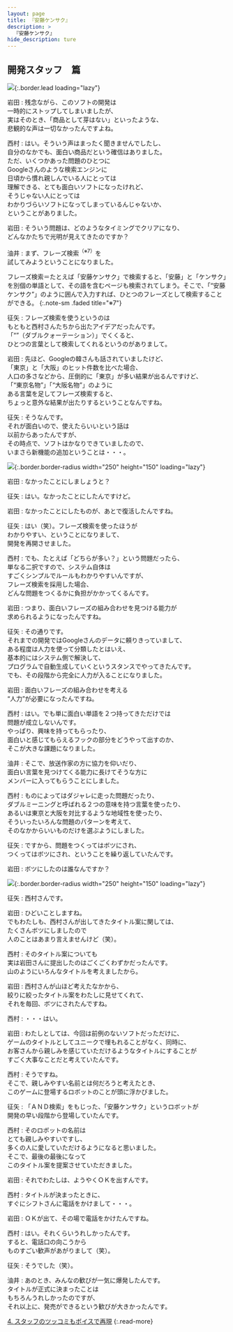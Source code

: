 ```yaml
---
layout: page
title: 『安藤ケンサク』
description: >
  『安藤ケンサク』
hide_description: ture
---
```


## 開発スタッフ　篇

![](/interviews/jp/wii/rk3j/vol2/img/mainvisual3.jpg){:.border.lead loading="lazy"}

岩田
: 残念ながら、このソフトの開発は<br>一時的にストップしてしまいましたが、<br>実はそのとき、「商品として芽はない」といったような、<br>悲観的な声は一切なかったんですよね。

西村
: はい。そういう声はまったく聞きませんでしたし、<br>自分のなかでも、面白い商品だという確信はありました。<br>ただ、いくつかあった問題のひとつに<br>Googleさんのような検索エンジンに<br>日頃から慣れ親しんでいる人にとっては<br>理解できる、とても面白いソフトになったけれど、<br>そうじゃない人にとっては<br>わかりづらいソフトになってしまっているんじゃないか、<br>ということがありました。

岩田
: そういう問題は、どのようなタイミングでクリアになり、<br>どんなかたちで光明が見えてきたのですか？

油井
: まず、フレーズ検索<sup>（※7）</sup>を<br>試してみようということになりました。

フレーズ検索＝たとえば「安藤ケンサク」で検索すると、「安藤」と「ケンサク」を別個の単語として、その語を含むページも検索されてしまう。そこで、「“安藤ケンサク”」のように囲んで入力すれば、ひとつのフレーズとして検索することができる。
{:.note-sm .faded title="※7"}

征矢
: フレーズ検索を使うというのは<br>もともと西村さんたちから出たアイデアだったんです。<br>「“”（ダブルクォーテーション）」でくくると、<br>ひとつの言葉として検索してくれるというのがありまして。

岩田
: 先ほど、Googleの韓さんも話されていましたけど、<br>「東京」と「大阪」のヒット件数を比べた場合、<br>人口の多さなどから、圧倒的に「東京」が多い結果が出るんですけど、<br>「“東京名物”」「“大阪名物”」のように<br>ある言葉を足してフレーズ検索すると、<br>ちょっと意外な結果が出たりするということなんですね。

征矢
: そうなんです。<br>それが面白いので、使えたらいいという話は<br>以前からあったんですが、<br>その時点で、ソフトはかなりできていましたので、<br>いまさら新機能の追加ということは・・・。

![](/interviews/jp/wii/rk3j/vol2/img/photo16.jpg){:.border.border-radius width="250" height="150" loading="lazy"}

岩田
: なかったことにしましょうと？

征矢
: はい。なかったことにしたんですけど。

岩田
: なかったことにしたものが、あとで復活したんですね。

征矢
: はい（笑）。フレーズ検索を使ったほうが<br>わかりやすい、ということになりまして、<br>開発を再開させました。

西村
: でも、たとえば「どちらが多い？」という問題だったら、<br>単なる二択ですので、システム自体は<br>すごくシンプルでルールもわかりやすいんですが、<br>フレーズ検索を採用した場合、<br>どんな問題をつくるかに負担がかかってくるんです。

岩田
: つまり、面白いフレーズの組み合わせを見つける能力が<br>求められるようになったんですね。

征矢
: その通りです。<br>それまでの開発ではGoogleさんのデータに頼りきっていまして、<br>ある程度は人力を使って分類したとはいえ、<br>基本的にはシステム側で解決して、<br>プログラムで自動生成していくというスタンスでやってきたんです。<br>でも、その段階から完全に人力が入ることになりました。

岩田
: 面白いフレーズの組み合わせを考える<br>“人力”が必要になったんですね。

西村
: はい。でも単に面白い単語を２つ持ってきただけでは<br>問題が成立しないんです。<br>やっぱり、興味を持ってもらったり、<br>面白いと感じてもらえるフックの部分をどうやって出すのか、<br>そこが大きな課題になりました。

油井
: そこで、放送作家の方に協力を仰いだり、<br>面白い言葉を見つけてくる能力に長けてそうな方に<br>メンバーに入ってもらうことにしました。

西村
: ものによってはダジャレに走った問題だったり、<br>ダブルミーニングと呼ばれる２つの意味を持つ言葉を使ったり、<br>あるいは東京と大阪を対比するような地域性を使ったり、<br>そういったいろんな問題のパターンを考えて、<br>そのなかからいいものだけを選ぶようにしました。

征矢
: ですから、問題をつくってはボツにされ、<br>つくってはボツにされ、ということを繰り返していたんです。

岩田
: ボツにしたのは誰なんですか？

![](/interviews/jp/wii/rk3j/vol2/img/photo17.jpg){:.border.border-radius width="250" height="150" loading="lazy"}

征矢
: 西村さんです。

岩田
: ひどいことしますね。<br>でもわたしも、西村さんが出してきたタイトル案に関しては、<br>たくさんボツにしましたので<br>人のことはあまり言えませんけど（笑）。

西村
: そのタイトル案についても<br>実は岩田さんに提出したのはごくごくわずかだったんです。<br>山のようにいろんなタイトルを考えましたから。

岩田
: 西村さんが山ほど考えたなかから、<br>絞りに絞ったタイトル案をわたしに見せてくれて、<br>それを毎回、ボツにされたんですね。

西村
: ・・・はい。

岩田
: わたしとしては、今回は前例のないソフトだっただけに、<br>ゲームのタイトルとしてユニークで埋もれることがなく、同時に、<br>お客さんから親しみを感じていただけるようなタイトルにすることが<br>すごく大事なことだと考えていたんです。

西村
: そうですね。<br>そこで、親しみやすい名前とは何だろうと考えたとき、<br>このゲームに登場するロボットのことが頭に浮かびました。

征矢
: 「ＡＮＤ検索」をもじった、「安藤ケンサク」というロボットが<br>開発の早い段階から登場していたんです。

西村
: そのロボットの名前は<br>とても親しみやすいですし、<br>多くの人に愛していただけるようになると思いました。<br>そこで、最後の最後になって<br>このタイトル案を提案させていただきました。

岩田
: それでわたしは、ようやくＯＫを出すんです。

西村
: タイトルが決まったときに、<br>すぐにシフトさんに電話をかけまして・・・。

岩田
: ＯＫが出て、その場で電話をかけたんですね。

西村
: はい。それくらいうれしかったんです。<br>すると、電話口の向こうから<br>ものすごい歓声があがりまして（笑）。

征矢
: そうでした（笑）。

油井
: あのとき、みんなの歓びが一気に爆発したんです。<br>タイトルが正式に決まったことは<br>もちろんうれしかったのですが、<br>それ以上に、発売ができるという歓びが大きかったんです。

[4. スタッフのツッコミもボイスで再現](4.md)
{:.read-more}

